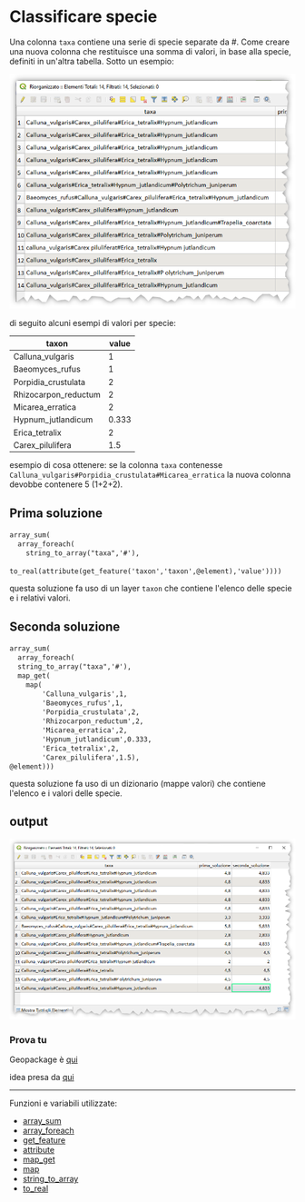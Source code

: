 # Classificare specie

Una colonna `taxa` contiene una serie di specie separate da #. Come creare una nuova colonna che restituisce una somma di valori, in base alla specie, definiti in un'altra tabella. Sotto un esempio:

[![](../img/esempi/classificazione_specie/img_01.png)](../img/esempi/classificazione_specie/img_01.png)

di seguito alcuni esempi di valori per specie:

taxon                | value
---------------------|------
Calluna_vulgaris     | 1
Baeomyces_rufus      | 1
Porpidia_crustulata  | 2
Rhizocarpon_reductum | 2
Micarea_erratica     | 2
Hypnum_jutlandicum   | 0.333
Erica_tetralix       | 2
Carex_pilulifera     | 1.5

esempio di cosa ottenere: se la colonna `taxa` contenesse `Calluna_vulgaris#Porpidia_crustulata#Micarea_erratica`
la nuova colonna devobbe contenere 5 (1+2+2).

## Prima soluzione

```
array_sum(
  array_foreach(
    string_to_array("taxa",'#'),
    to_real(attribute(get_feature('taxon','taxon',@element),'value'))))
```

questa soluzione fa uso di un layer `taxon` che contiene l'elenco delle specie e i relativi valori.

## Seconda soluzione

```
array_sum(
  array_foreach(
  string_to_array("taxa",'#'),
  map_get(
    map(
        'Calluna_vulgaris',1,
        'Baeomyces_rufus',1,
        'Porpidia_crustulata',2,
        'Rhizocarpon_reductum',2,
        'Micarea_erratica',2,
        'Hypnum_jutlandicum',0.333,
        'Erica_tetralix',2,
        'Carex_pilulifera',1.5),
@element)))
```

questa soluzione fa uso di un dizionario (mappe valori) che contiene l'elenco e i valori delle specie.

## output

[![](../img/esempi/classificazione_specie/img_02.png)](../img/esempi/classificazione_specie/img_02.png)

### Prova tu

Geopackage è [qui](../prova_tu/taxon.gpkg)

idea presa da [qui](https://gis.stackexchange.com/questions/341246/use-field-calculator-qgis-if-value-in-one-column-then-value-in-new-column)

---

Funzioni e variabili utilizzate:

* [array_sum](../gr_funzioni/array/array_unico.md#array_sum)
* [array_foreach](../gr_funzioni/array/array_unico.md#array_foreach)
* [get_feature](../gr_funzioni/record_e_attributi/record_e_attributi_unico/#get_feature)
* [attribute](../gr_funzioni/record_e_attributi/record_e_attributi_unico.md#attribute)
* [map_get](../gr_funzioni/maps/maps_unico.md#map_get)
* [map](../gr_funzioni/maps/maps_unico.md#map)
* [string_to_array](../gr_funzioni/array/array_unico.md#string_to_array)
* [to_real](../gr_funzioni/conversioni/conversioni_unico/#to_real)
